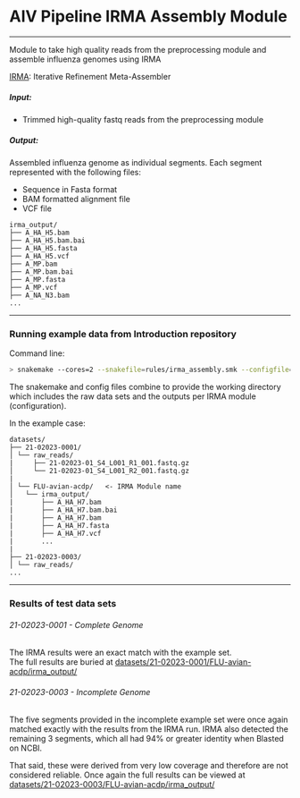 # AIV Pipeline IRMA Assembly Module
---

Module to take high quality reads from the preprocessing module and assemble influenza genomes using IRMA

[IRMA](https://wonder.cdc.gov/amd/flu/irma/): Iterative Refinement Meta-Assembler

##### Input:
* Trimmed high-quality fastq reads from the preprocessing module

##### Output:
Assembled influenza genome as individual segments.  Each segment represented with the following files:
* Sequence in Fasta format
* BAM formatted alignment file
* VCF file

```
irma_output/
├── A_HA_H5.bam
├── A_HA_H5.bam.bai
├── A_HA_H5.fasta
├── A_HA_H5.vcf
├── A_MP.bam
├── A_MP.bam.bai
├── A_MP.fasta
├── A_MP.vcf
├── A_NA_N3.bam
...
```
---
### Running example data from Introduction repository

Command line:
```bash
> snakemake --cores=2 --snakefile=rules/irma_assembly.smk --configfile=irmascan_config.yaml
```
The snakemake and config files combine to provide the working directory which includes the raw data sets and the outputs per IRMA module (configuration).

In the example case:
```
datasets/
├── 21-02023-0001/
│ └── raw_reads/
|     ├── 21-02023-01_S4_L001_R1_001.fastq.gz
│     └── 21-02023-01_S4_L001_R2_001.fastq.gz
|
│ └── FLU-avian-acdp/   <- IRMA Module name
│   └── irma_output/
|       ├── A_HA_H7.bam
|       ├── A_HA_H7.bam.bai
|       ├── A_HA_H7.bam
|       ├── A_HA_H7.fasta
|       ├── A_HA_H7.vcf
|       ...
|
├── 21-02023-0003/
│ └── raw_reads/
...
```
---
### Results of test data sets

###### 21-02023-0001 - Complete Genome
The IRMA results were an exact match with the example set.  
The full results are buried at [datasets/21-02023-0001/FLU-avian-acdp/irma_output/](datasets/21-02023-0001/FLU-avian-acdp/irma_output/)

###### 21-02023-0003 - Incomplete Genome
The five segments provided in the incomplete example set were once again matched exactly with the results from the IRMA run.  IRMA also detected the remaining 3 segments,  which all had 94% or greater identity when Blasted on NCBI.  

That said,  these were derived from very low coverage and therefore are not considered reliable.
Once again the full results can be viewed at [datasets/21-02023-0003/FLU-avian-acdp/irma_output/](datasets/21-02023-0003/FLU-avian-acdp/irma_output/)
